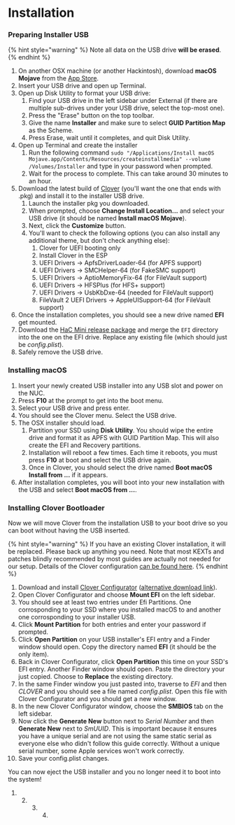 # Installation

### Preparing Installer USB

{% hint style="warning" %}
Note all data on the USB drive **will be erased**.
{% endhint %}

1. On another OSX machine \(or another Hackintosh\), download **macOS Mojave** from the [App Store](https://apps.apple.com/us/app/macos-mojave/id1398502828).
2. Insert your USB drive and open up Terminal.
3. Open up Disk Utility to format your USB drive:
   1. Find your USB drive in the left sidebar under External \(if there are multiple sub-drives under your USB drive, select the top-most one\).
   2. Press the "Erase" button on the top toolbar.
   3. Give the name **Installer** and make sure to select **GUID Partition Map** as the Scheme.
   4. Press Erase, wait until it completes, and quit Disk Utility.
4. Open up Terminal and create the installer
   1. Run the following command `sudo "/Applications/Install macOS Mojave.app/Contents/Resources/createinstallmedia" --volume /Volumes/Installer` and type in your password when prompted.
   2. Wait for the process to complete. This can take around 30 minutes to an hour.
5. Download the latest build of [Clover](https://cloverdb.com) \(you'll want the one that ends with .pkg\) and install it to the installer USB drive.
   1. Launch the installer pkg you downloaded.
   2. When prompted, choose **Change Install Location...** and select your USB drive \(it should be named **Install macOS Mojave**\).
   3. Next, click the **Customize** button.
   4. You'll want to check the following options \(you can also install any additional theme, but don't check anything else\):
      1. Clover for UEFI booting only
      2. Install Clover in the ESP
      3. UEFI Drivers -&gt; ApfsDriverLoader-64 \(for APFS support\)
      4. UEFI Drivers -&gt; SMCHelper-64 \(for FakeSMC support\)
      5. UEFI Drivers -&gt; AptioMemoryFix-64 \(for FileVault support\)
      6. UEFI Drivers -&gt; HFSPlus \(for HFS+ support\)
      7. UEFI Drivers -&gt; UsbKbDxe-64 \(needed for FileVault support\)
      8. FileVault 2 UEFI Drivers -&gt; AppleUISupport-64 \(for FileVault support\)
6. Once the installation completes, you should see a new drive named **EFI** get mounted.
7. Download the [HaC Mini release package](https://github.com/osy86/HaC-Mini/releases) and merge the `EFI` directory into the one on the EFI drive. Replace any existing file \(which should just be _config.plist_\).
8. Safely remove the USB drive.

### Installing macOS

1. Insert your newly created USB installer into any USB slot and power on the NUC.
2. Press **F10** at the prompt to get into the boot menu.
3. Select your USB drive and press enter.
4. You should see the Clover menu. Select the USB drive.
5. The OSX installer should load.
   1. Partition your SSD using **Disk Utility**. You should wipe the entire drive and format it as APFS with GUID Partition Map. This will also create the EFI and Recovery partitions.
   2. Installation will reboot a few times. Each time it reboots, you must press **F10** at boot and select the USB drive again.
   3. Once in Clover, you should select the drive named **Boot macOS Install from ...** if it appears.
6. After installation completes, you will boot into your new installation with the USB and select **Boot macOS from ...**.

### Installing Clover Bootloader

Now we will move Clover from the installation USB to your boot drive so you can boot without having the USB inserted.

{% hint style="warning" %}
If you have an existing Clover installation, it will be replaced. Please back up anything you need. Note that most KEXTs and patches blindly recommended by most guides are actually not needed for our setup. Details of the Clover configuration [can be found here](../details/clover-settings-annotated.md).
{% endhint %}

1. Download and install [Clover Configurator](https://mackie100projects.altervista.org/download-clover-configurator/) \([alternative download link](https://www.macupdate.com/app/mac/61090/clover-configurator)\).
2. Open Clover Configurator and choose **Mount EFI** on the left sidebar.
3. You should see at least two entries under Efi Partitions. One corrosponding to your SSD where you installed macOS to and another one corrosponding to your installer USB.
4. Click **Mount Partition** for both entries and enter your password if prompted.
5. Click **Open Partition** on your USB installer's EFI entry and a Finder window should open. Copy the directory named **EFI** \(it should be the only item\).
6. Back in Clover Configurator, click **Open Partition** this time on your SSD's EFI entry. Another Finder window should open. Paste the directory your just copied. Choose to **Replace** the existing directory.
7. In the same Finder window you just pasted into, traverse to _EFI_ and then _CLOVER_ and you should see a file named _config.plist_. Open this file with Clover Configurator and you should get a new window.
8. In the new Clover Configurator window, choose the **SMBIOS** tab on the left sidebar.
9. Now click the **Generate New** button next to _Serial Number_ and then **Generate New** next to _SmUUID_. This is important because it ensures you have a unique serial and are not using the same static serial as everyone else who didn't follow this guide correctly. Without a unique serial number, some Apple services won't work correctly.
10. Save your config.plist changes.

You can now eject the USB installer and you no longer need it to boot into the system!

1. 2. 3. 4. 
